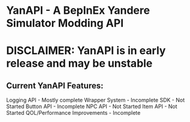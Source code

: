 # YanAPI - A BepInEx Yandere Simulator Modding API

# DISCLAIMER: YanAPI is in early release and may be unstable

## Current YanAPI Features:

Logging API - Mostly complete
Wrapper System - Incomplete
SDK - Not Started
Button API - Incomplete
NPC API - Not Started
Item API - Not Started
QOL/Performance Improvements - Incomplete
